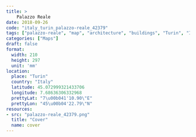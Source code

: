 ```yaml
---
title: > 
    Palazzo Reale
date: 2018-09-26
code: "italy_turin_palazzo-reale_42379"
tags: ["palazzo-reale", "map", "architecture", "buildings", "Turin", "Italy"]
categories: ["Maps"]
draft: false
format:
  width: 210
  height: 297
  unit: 'mm'
location:
  place: "Turin"
  country: "Italy"
  latitude: 45.072999321433706
  longitude: 7.68636306332968
  prettyLat: "7\u00b041'10.90\"E"
  prettyLon: "45\u00b04'22.79\"N"
resources:
- src: "palazzo-reale_42379.png"
  title: "Cover"
  name: cover
---
```

